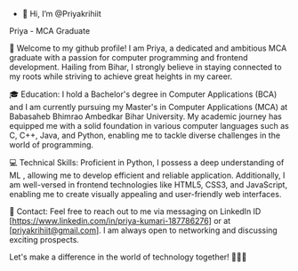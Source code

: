 - 👋 Hi, I’m @Priyakrihiit


Priya - MCA Graduate 

👋 Welcome to my github profile! I am Priya, a dedicated and ambitious MCA graduate with a passion for computer programming and frontend development. Hailing from Bihar, I strongly believe in staying connected to my roots while striving to achieve great heights in my career.

🎓 Education:
I hold a Bachelor's degree in Computer Applications (BCA) and I am currently pursuing my Master's in Computer Applications (MCA) at Babasaheb Bhimrao Ambedkar Bihar University. My academic journey has equipped me with a solid foundation in various computer languages such as C, C++, Java, and Python, enabling me to tackle diverse challenges in the world of programming.

💻 Technical Skills:
Proficient in Python, I possess a deep understanding of ML , allowing me to develop efficient and reliable application. Additionally, I am well-versed in frontend technologies like HTML5, CSS3, and JavaScript, enabling me to create visually appealing and user-friendly web interfaces.


📧 Contact:
Feel free to reach out to me via messaging on LinkedIn ID [https://www.linkedin.com/in/priya-kumari-187786276] or at [priyakrihiit@gmail.com]. I am always open to networking and discussing exciting prospects.

Let's make a difference in the world of technology together! 👩‍💻🚀
